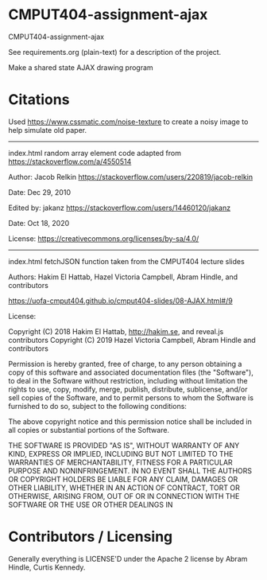 CMPUT404-assignment-ajax
==============================

CMPUT404-assignment-ajax

See requirements.org (plain-text) for a description of the project.

Make a shared state AJAX drawing program

Citations
=====

Used https://www.cssmatic.com/noise-texture to create a noisy image to help simulate old paper.

---

index.html random array element code adapted from https://stackoverflow.com/a/4550514

Author: Jacob Relkin https://stackoverflow.com/users/220819/jacob-relkin

Date: Dec 29, 2010

Edited by: jakanz https://stackoverflow.com/users/14460120/jakanz

Date: Oct 18, 2020

License: https://creativecommons.org/licenses/by-sa/4.0/

---

index.html fetchJSON function taken from the CMPUT404 lecture slides

Authors: Hakim El Hattab, Hazel Victoria Campbell, Abram Hindle, and contributors

https://uofa-cmput404.github.io/cmput404-slides/08-AJAX.html#/9

License:

Copyright (C) 2018 Hakim El Hattab, http://hakim.se, and reveal.js contributors
Copyright (C) 2019 Hazel Victoria Campbell, Abram Hindle and contributors

Permission is hereby granted, free of charge, to any person obtaining a copy
of this software and associated documentation files (the "Software"), to deal
in the Software without restriction, including without limitation the rights
to use, copy, modify, merge, publish, distribute, sublicense, and/or sell
copies of the Software, and to permit persons to whom the Software is
furnished to do so, subject to the following conditions:

The above copyright notice and this permission notice shall be included in
all copies or substantial portions of the Software.

THE SOFTWARE IS PROVIDED "AS IS", WITHOUT WARRANTY OF ANY KIND, EXPRESS OR
IMPLIED, INCLUDING BUT NOT LIMITED TO THE WARRANTIES OF MERCHANTABILITY,
FITNESS FOR A PARTICULAR PURPOSE AND NONINFRINGEMENT. IN NO EVENT SHALL THE
AUTHORS OR COPYRIGHT HOLDERS BE LIABLE FOR ANY CLAIM, DAMAGES OR OTHER
LIABILITY, WHETHER IN AN ACTION OF CONTRACT, TORT OR OTHERWISE, ARISING FROM,
OUT OF OR IN CONNECTION WITH THE SOFTWARE OR THE USE OR OTHER DEALINGS IN

Contributors / Licensing
========================

Generally everything is LICENSE'D under the Apache 2 license by Abram Hindle, Curtis Kennedy.

